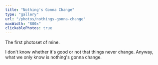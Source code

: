 ```yaml
---
title: "Nothing's Gonna Change"
type: "gallery"
url: "/photos/nothings-gonna-change"
maxWidth: "800x"
clickablePhotos: true
---
```


The first photoset of mine.

I don't know whether it's good or not that things never change. Anyway, what we only know is nothing's gonna change.
